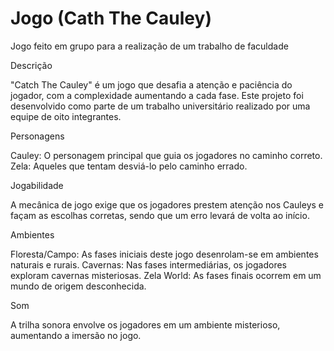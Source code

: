 # Jogo (Cath The Cauley)
 Jogo feito em grupo para a realização de um trabalho de faculdade


Descrição

"Catch The Cauley" é um jogo que desafia a atenção e paciência do jogador, com a complexidade aumentando a cada fase. Este projeto foi desenvolvido como parte de um trabalho universitário realizado por uma equipe de oito integrantes.

Personagens

Cauley: O personagem principal que guia os jogadores no caminho correto.
Zela: Aqueles que tentam desviá-lo pelo caminho errado.

Jogabilidade

A mecânica de jogo exige que os jogadores prestem atenção nos Cauleys e façam as escolhas corretas, sendo que um erro levará de volta ao início.

Ambientes

Floresta/Campo: As fases iniciais deste jogo desenrolam-se em ambientes naturais e rurais.
Cavernas: Nas fases intermediárias, os jogadores exploram cavernas misteriosas.
Zela World: As fases finais ocorrem em um mundo de origem desconhecida.

Som

A trilha sonora envolve os jogadores em um ambiente misterioso, aumentando a imersão no jogo.
